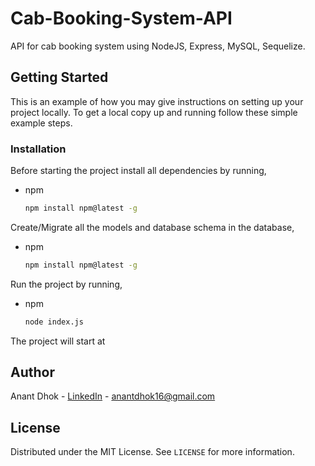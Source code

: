# Cab-Booking-System-API

API for cab booking system using NodeJS, Express, MySQL, Sequelize.


## Getting Started

This is an example of how you may give instructions on setting up your project locally.
To get a local copy up and running follow these simple example steps.


### Installation
Before starting the project install all dependencies by running, 
* npm
  ```sh
  npm install npm@latest -g
  ```

Create/Migrate all the models and database schema in the database, 
* npm
  ```sh
  npm install npm@latest -g
  ```
  
Run the project by running, 
* npm
  ```sh
  node index.js
  ```
The project will start at 
  
  
## Author

Anant Dhok - [LinkedIn](https://www.linkedin.com/in/anantdhok-444701/) - anantdhok16@gmail.com


## License

Distributed under the MIT License. See `LICENSE` for more information.
